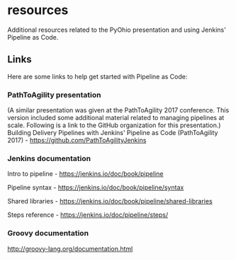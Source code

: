 # resources
Additional resources related to the PyOhio presentation and using Jenkins' Pipeline as Code. 

## Links
Here are some links to help get started with Pipeline as Code:

### PathToAgility presentation
(A similar presentation was given at the PathToAgility 2017 conference.  This version included
some additional material related to managing pipelines at scale.  Following is a link to the
GitHub organization for this presentation.)
Building Delivery Pipelines with Jenkins' Pipeline as Code (PathToAgility 2017) - https://github.com/PathToAgilityJenkins

### Jenkins documentation
Intro to pipeline - https://jenkins.io/doc/book/pipeline

Pipeline syntax - https://jenkins.io/doc/book/pipeline/syntax

Shared libraries - https://jenkins.io/doc/book/pipeline/shared-libraries

Steps reference - https://jenkins.io/doc/pipeline/steps/

### Groovy documentation
http://groovy-lang.org/documentation.html

